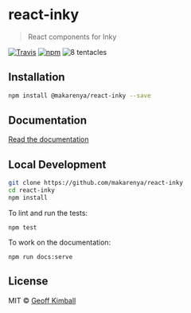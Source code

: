 # react-inky

> React components for Inky

[![Travis](https://badgen.now.sh/travis/makarenya/react-inky)](https://travis-ci.org/makarenya/react-inky) [![npm](https://badgen.now.sh/npm/v/react-inky)](https://www.npmjs.com/package/react-inky)
![8 tentacles](https://badgen.now.sh/badge/tentacles/8/purple)

## Installation

```bash
npm install @makarenya/react-inky --save
```

## Documentation

[Read the documentation](https://makarenya.github.io/react-inky/)

## Local Development

```bash
git clone https://github.com/makarenya/react-inky
cd react-inky
npm install
```

To lint and run the tests:

```
npm test
```

To work on the documentation:

```
npm run docs:serve
```

## License

MIT &copy; [Geoff Kimball](http://geoffkimball.com)
